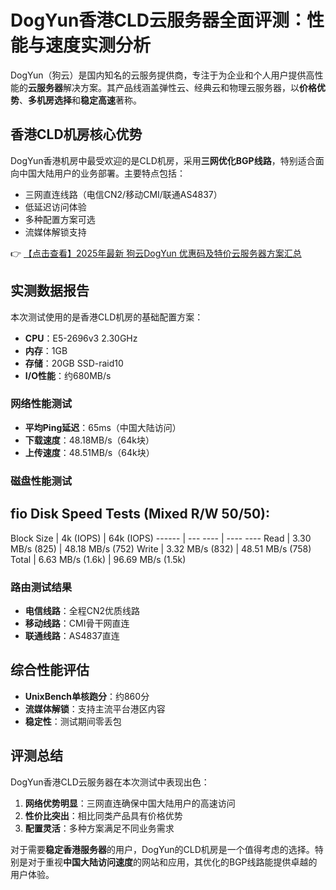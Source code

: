 # DogYun香港CLD云服务器全面评测：性能与速度实测分析

DogYun（狗云）是国内知名的云服务提供商，专注于为企业和个人用户提供高性能的**云服务器**解决方案。其产品线涵盖弹性云、经典云和物理云服务器，以**价格优势**、**多机房选择**和**稳定高速**著称。

## 香港CLD机房核心优势

DogYun香港机房中最受欢迎的是CLD机房，采用**三网优化BGP线路**，特别适合面向中国大陆用户的业务部署。主要特点包括：

- 三网直连线路（电信CN2/移动CMI/联通AS4837）
- 低延迟访问体验
- 多种配置方案可选
- 流媒体解锁支持

👉 [【点击查看】2025年最新 狗云DogYun 优惠码及特价云服务器方案汇总](https://bit.ly/DogYun)

## 实测数据报告

本次测试使用的是香港CLD机房的基础配置方案：

- **CPU**：E5-2696v3 2.30GHz
- **内存**：1GB
- **存储**：20GB SSD-raid10
- **I/O性能**：约680MB/s

### 网络性能测试

- **平均Ping延迟**：65ms（中国大陆访问）
- **下载速度**：48.18MB/s（64k块）
- **上传速度**：48.51MB/s（64k块）

### 磁盘性能测试

fio Disk Speed Tests (Mixed R/W 50/50):
---------------------------------
Block Size | 4k (IOPS) | 64k (IOPS)
------ | --- ---- | ---- ---- 
Read | 3.30 MB/s (825) | 48.18 MB/s (752)
Write | 3.32 MB/s (832) | 48.51 MB/s (758)
Total | 6.63 MB/s (1.6k) | 96.69 MB/s (1.5k)

### 路由测试结果

- **电信线路**：全程CN2优质线路
- **移动线路**：CMI骨干网直连
- **联通线路**：AS4837直连

## 综合性能评估

- **UnixBench单核跑分**：约860分
- **流媒体解锁**：支持主流平台港区内容
- **稳定性**：测试期间零丢包

## 评测总结

DogYun香港CLD云服务器在本次测试中表现出色：

1. **网络优势明显**：三网直连确保中国大陆用户的高速访问
2. **性价比突出**：相比同类产品具有价格优势
3. **配置灵活**：多种方案满足不同业务需求

对于需要**稳定香港服务器**的用户，DogYun的CLD机房是一个值得考虑的选择。特别是对于重视**中国大陆访问速度**的网站和应用，其优化的BGP线路能提供卓越的用户体验。
